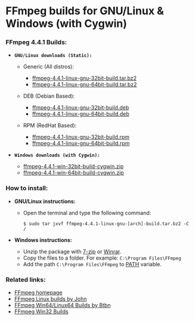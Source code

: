 FFmpeg builds for GNU/Linux & Windows (with Cygwin) 
===================================================

### FFmpeg 4.4.1 Builds:

  * **`GNU/Linux downloads (Static):`**
  
    * Generic (All distros):
    
      * [ffmpeg-4.4.1-linux-gnu-32bit-build.tar.bz2](https://github.com/q3aql/ffmpeg-builds/releases/download/v4.4.1/ffmpeg-4.4.1-linux-gnu-32bit-build.tar.bz2)
      * [ffmpeg-4.4.1-linux-gnu-64bit-build.tar.bz2](https://github.com/q3aql/ffmpeg-builds/releases/download/v4.4.1/ffmpeg-4.4.1-linux-gnu-64bit-build.tar.bz2)
     
     * DEB (Debian Based):
     
       * [ffmpeg-4.4.1-linux-gnu-32bit-build.deb](https://github.com/q3aql/ffmpeg-builds/releases/download/v4.4.1/ffmpeg-4.4.1-linux-gnu-32bit-build.deb)
       * [ffmpeg-4.4.1-linux-gnu-64bit-build.deb](https://github.com/q3aql/ffmpeg-builds/releases/download/v4.4.1/ffmpeg-4.4.1-linux-gnu-64bit-build.deb)
       
     * RPM (RedHat Based):
     
       * [ffmpeg-4.4.1-linux-gnu-32bit-build.rpm](https://github.com/q3aql/ffmpeg-builds/releases/download/v4.4.1/ffmpeg-4.4.1-linux-gnu-32bit-build.rpm)
       * [ffmpeg-4.4.1-linux-gnu-64bit-build.rpm](https://github.com/q3aql/ffmpeg-builds/releases/download/v4.4.1/ffmpeg-4.4.1-linux-gnu-64bit-build.rpm)
       
  * **`Windows downloads (with Cygwin):`**
  
    * [ffmpeg-4.4.1-win-32bit-build-cygwin.zip](https://github.com/q3aql/ffmpeg-builds/releases/download/v4.4.1/ffmpeg-4.4.1-win-32bit-build-cygwin.zip)
    * [ffmpeg-4.4.1-win-64bit-build-cygwin.zip](https://github.com/q3aql/ffmpeg-builds/releases/download/v4.4.1/ffmpeg-4.4.1-win-64bit-build-cygwin.zip)

### How to install:

  * **GNU/Linux instructions:**
  
    * Open the terminal and type the following command:
    
      ```shell
      $ sudo tar jxvf ffmpeg-4.4.1-linux-gnu-[arch]-build.tar.bz2 -C /
      ````
      
  * **Windows instructions:**
  
    * Unzip the package with [7-zip](http://www.7-zip.org/) or [Winrar](http://www.rarlab.com/).
    * Copy the files to a folder. For example: `C:\Program Files\FFmpeg`
    * Add the path `C:\Program Files\FFmpeg` to [PATH](https://www.google.es/search?q=add+folder+to+PATH+on+Windows) variable.

### Related links:

  * [FFmpeg homepage](https://ffmpeg.org/)
  * [FFmpeg Linux builds by John](https://johnvansickle.com/ffmpeg/)
  * [FFmpeg Win64/Linux64 Builds by Btbn](https://github.com/BtbN/FFmpeg-Builds)
  * [FFmpeg Win32 Builds](https://github.com/sudo-nautilus/FFmpeg-Builds-Win32)

